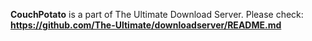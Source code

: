 **CouchPotato** is a part of The Ultimate Download Server. Please check: **https://github.com/The-Ultimate/downloadserver/README.md**
